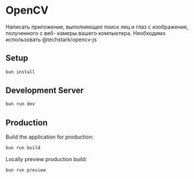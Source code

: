 # OpenCV

Написать приложение, выполняющее поиск лиц и глаз с изображения, полученного с веб-
камеры вашего компьютера. Необходимо использовать @techstark/opencv-js

## Setup

```bash
bun install
```

## Development Server
```bash
bun run dev
```

## Production

Build the application for production:

```bash
bun run build
```

Locally preview production build:

```bash
bun run preview
```
